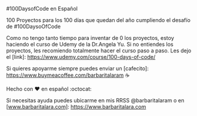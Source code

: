 #100DaysofCode en Español

100 Proyectos para los 100 días que quedan del año cumpliendo el desafío de #100DaysoOfCode

Como no tengo tanto tiempo para inventar de 0 los proyectos, estoy haciendo el curso de Udemy de la Dr.Angela Yu. Si no entiendes los proyectos, les recomiendo totalmente hacer el curso paso a paso. 
Les dejo el [link]: https://www.udemy.com/course/100-days-of-code/

Si quieres apoyarme siempre puedes enviar un [cafecito]: https://www.buymeacoffee.com/barbaritalaram :coffee:

Hecho con :hearts: en español :octocat:

Si necesitas ayuda puedes ubicarme en mis RRSS @barbaritalaram o en  [www.barbaritalara.com]: https://www.barbaritalara.com